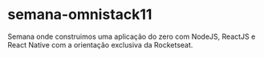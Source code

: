 # semana-omnistack11
Semana onde construimos uma aplicação do zero com NodeJS, ReactJS e React Native com a orientação exclusiva da Rocketseat.  
